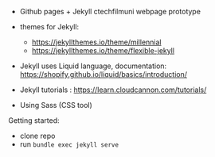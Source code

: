 - Github pages + Jekyll ctechfilmuni webpage prototype
- themes for Jekyll:
    - https://jekyllthemes.io/theme/millennial
    - https://jekyllthemes.io/theme/flexible-jekyll

- Jekyll uses Liquid language, documentation: https://shopify.github.io/liquid/basics/introduction/
- Jekyll tutorials : https://learn.cloudcannon.com/tutorials/
- Using Sass (CSS tool)


Getting started:
- clone repo
- run ```bundle exec jekyll serve```